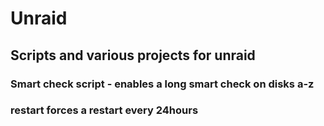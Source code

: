 # Unraid
## Scripts and various projects for unraid
### Smart check script - enables a long smart check on disks a-z
### restart forces a restart every 24hours
